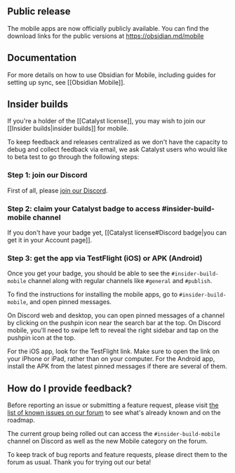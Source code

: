 ## Public release

The mobile apps are now officially publicly available. You can find the download links for the public versions at https://obsidian.md/mobile

## Documentation

For more details on how to use Obsidian for Mobile, including guides for setting up sync, see [[Obsidian Mobile]].

## Insider builds

If you're a holder of the [[Catalyst license]], you may wish to join our [[Insider builds|insider builds]] for mobile.

To keep feedback and releases centralized as we don't have the capacity to debug and collect feedback via email, we ask Catalyst users who would like to beta test to go through the following steps:

### Step 1: join our Discord

First of all, please [join our Discord](https://discord.gg/veuWUTm).

### Step 2: claim your Catalyst badge to access \#insider-build-mobile channel

If you don't have your badge yet, [[Catalyst license#Discord badge|you can get it in your Account page]].

### Step 3: get the app via TestFlight (iOS) or APK (Android)

Once you get your badge, you should be able to see the `#insider-build-mobile` channel along with regular channels like `#general` and `#publish`.

To find the instructions for installing the mobile apps, go to `#insider-build-mobile`, and open pinned messages.

On Discord web and desktop, you can open pinned messages of a channel by clicking on the pushpin icon near the search bar at the top. On Discord mobile, you'll need to swipe left to reveal the right sidebar and tap on the pushpin icon at the top.

For the iOS app, look for the TestFlight link. Make sure to open the link on your iPhone or iPad, rather than on your computer. For the Android app, install the APK from the latest pinned messages if there are several of them.

## How do I provide feedback?

Before reporting an issue or submitting a feature request, please visit [the list of known issues on our forum](https://forum.obsidian.md/t/list-of-known-issues/14286) to see what's already known and on the roadmap.

The current group being rolled out can access the `#insider-build-mobile` channel on Discord as well as the new Mobile category on the forum.

To keep track of bug reports and feature requests, please direct them to the forum as usual. Thank you for trying out our beta!

